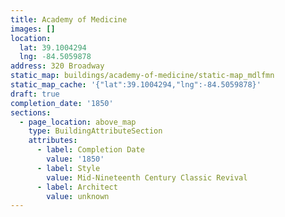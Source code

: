 ```yaml
---
title: Academy of Medicine
images: []
location:
  lat: 39.1004294
  lng: -84.5059878
address: 320 Broadway
static_map: buildings/academy-of-medicine/static-map_mdlfmn
static_map_cache: '{"lat":39.1004294,"lng":-84.5059878}'
draft: true
completion_date: '1850'
sections:
  - page_location: above_map
    type: BuildingAttributeSection
    attributes:
      - label: Completion Date
        value: '1850'
      - label: Style
        value: Mid-Nineteenth Century Classic Revival
      - label: Architect
        value: unknown
---
```

